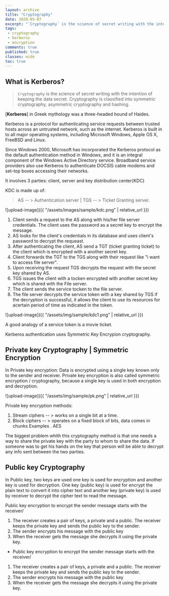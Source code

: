 ```yaml
---
layout: archive
title: "Cryptography"
date: 2020-05-07
excerpt: "`Cryptography` is the science of secret writing with the intention of keeping the data secret."
tags:
 - cryptography
 - kerberos
 - encryption
comments: true
published: true
classes: wide
toc: true
---
```


## What is Kerberos?

> `Cryptography` is the science of secret writing with the intention of keeping the data secret. 
Cryptography is classified into symmetric cryptography, asymmetric cryptography and hashing. 

[**Kerberos**] in Greek mythology was a three-headed hound of Haides.

Kerberos is a protocol for authenticating service requests between trusted hosts across an untrusted network, such as the internet.
Kerberos is built in to all major operating systems, including Microsoft Windows, Apple OS X, FreeBSD and Linux.

Since Windows 2000, Microsoft has incorporated the Kerberos protocol as the default authentication method in Windows, and it is an integral component of the Windows Active Directory service. Broadband service providers also use Kerberos to authenticate DOCSIS cable modems and set-top boxes accessing their networks.

It involves 3 parties: client, server and key distribution center(KDC)

 KDC is made up of:
 > AS  -- > Authentication server |
   TGS -- > Ticket Granting server.

![upload-image]({{ "/assets/images/sample/kdc.png" | relative_url }})

1. Client sends a request to the AS along with his/her file server credentials. The client uses the password as a secret key to encrypt the message.
2. AS looks for the client's credentials in its database and uses client's password to decrypt the requeast.
3. After authenticating the client, AS send a TGT (ticket granting ticket) to the client which is encrypted with a another secret key.
4. Client forwards the TGT to the TGS along with their request like "i want to access file server".
5. Upon receiving the request TGS decrypts the request with the secret key shared by AS.
6. TGS issues the client with a tocken encrypted with another secret key which is shared with the File server.
7. The client sends the service tocken to the file server.
8. The file server decrypts the service token with a key shared by TGS if the decryption is successful, it allows the client to use its resources for acertain period of time as indicated in the token.

![upload-image]({{ "/assets/img/sample/kdc1.png" | relative_url }})

A good analogy of a service token is a movie ticket.

Kerberos authentication uses Symmetric Key Encrypion cryptography.
 
## **Private key Cryptography** | **Symmetric Encryption**

In Private key encryption:
Data is encrypted using a single key known only to the sender and receiver.
Private  key encryption is also called symmetric encryption / cryptography, because a single key is used in both encryption and decryption.

![upload-image]({{ "/assets/img/sample/pk.png" | relative_url }})

Private key encryption methods:
1. Stream ciphers -- > works on a single bit at a time.
2. Block ciphers  -- > operates on a fixed block of bits, data comes in chunks
   Examples . AES

The biggest problem whith this cryptography method is that one needs a way to share the private key with the party to whom to share the data.
If someone was to get his hands on the key that person will be able to decrypt any info sent between the two parties.


## **Public key Cryptography** 

In Public key, two keys are used one key is used for encryption and another key is used for decryption. One key (public key) is used for encrypt the plain text to convert it into cipher text and another key (private key) is used by receiver to decrypt the cipher text to read the message.

   Public key encryption to encrypt the sender message starts with the receiver/
1. The receiver creates a pair of keys, a private and a public. The receiver keeps the private key and sends the public key to the sender.
2. The sender encrypts his message with the public key
3. When the receiver gets the message she decrypts it using the private key.

 * Public key encryption to encrypt the sender message starts with the receiver/
1. The receiver creates a pair of keys, a private and a public. The receiver keeps the private key and sends the public key to the sender.
2. The sender encrypts his message with the public key
3. When the receiver gets the message she decrypts it using the private key.